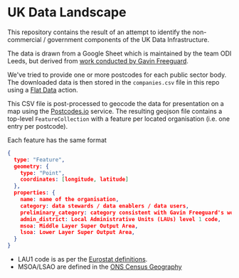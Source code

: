 # UK Data Landscape

This repository contains the result of an attempt to identify the non-commercial / government components
of the UK Data Infrastructure.

The data is drawn from a Google Sheet which is maintained by the team ODI Leeds, but derived from
[work conducted by Gavin Freeguard](https://docs.google.com/document/d/1URoTu0S8MtyPEQlxue5ArMpi2IJOn67DdmiXwz__QQo/edit).

We've tried to provide one or more postcodes for each public sector body. The downloaded data is then stored
in the `companies.csv` file in this repo using a [Flat Data](https://octo.github.com/projects/flat-data) action.

This CSV file is post-processed to geocode the data for presentation on a map using the
[Postcodes.io](https://postcodes.io) service.
The resulting geojson file contains a top-level `FeatureCollection` with a feature per located organisation
(i.e. one entry per postcode).

Each feature has the same format

```json
{
  type: "Feature",
  geometry: {
    type: "Point",
    coordinates: [longitude, latitude]
  },
  properties: {
    name: name of the organisation,
    category: data stewards / data enablers / data users,
    preliminary_category: category consistent with Gavin Freeguard's work,
    admin_district: Local Administrative Units (LAUs) level 1 code,
    msoa: Middle Layer Super Output Area,
    lsoa: Lower Layer Super Output Area,
  }
}
```

* LAU1 code is as per the [Eurostat definitions](https://www.ons.gov.uk/methodology/geography/ukgeographies/eurostat).
* MSOA/LSAO are defined in the
  [ONS Census Geography](https://www.ons.gov.uk/methodology/geography/ukgeographies/censusgeography#super-output-area-soa)
